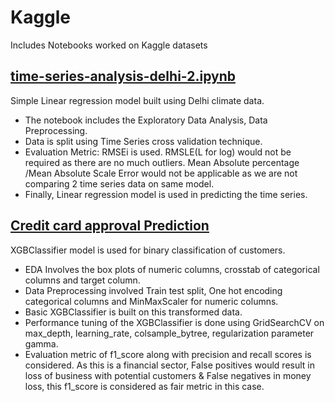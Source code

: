 # Kaggle
Includes Notebooks worked on Kaggle datasets
## [time-series-analysis-delhi-2.ipynb](https://github.com/jhansi-siriprolu/Kaggle/blob/53e58833ce99a3343a6ae9e8df8a933bfa61cd37/time-series-analysis-delhi-2.ipynb)
Simple Linear regression model built using Delhi climate data. 
* The notebook includes the Exploratory Data Analysis, Data Preprocessing.
* Data is split using Time Series cross validation technique.
* Evaluation Metric: RMSEi is used. RMSLE(L for log) would not be required as there are no much outliers. Mean Absolute percentage /Mean Absolute Scale Error would not be applicable as we are not comparing 2 time series data on same model.
* Finally, Linear regression model is used in predicting the time series.

## [Credit card approval Prediction](https://www.kaggle.com/code/jhansisri/credit-card-approval-prediction/edit#Train-test-split)
XGBClassifier model is used for binary classification of customers.
* EDA Involves the box plots of numeric columns, crosstab of categorical columns and target column.
* Data Preprocessing involved Train test split, One hot encoding categorical columns and MinMaxScaler for numeric columns.
* Basic XGBClassifier is built on this transformed data.
* Performance tuning of the XGBClassifier is done using GridSearchCV on max_depth, learning_rate, colsample_bytree, regularization parameter gamma.
* Evaluation metric of f1_score along with precision and recall scores is considered. As this is a financial sector, False positives would result in loss of business with potential customers & False negatives in money loss, this f1_score is considered as fair metric in this case.
